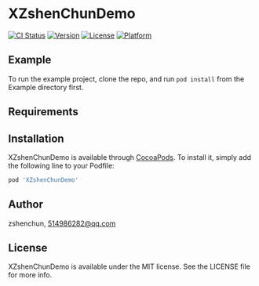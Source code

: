 # XZshenChunDemo

[![CI Status](https://img.shields.io/travis/zshenchun/XZshenChunDemo.svg?style=flat)](https://travis-ci.org/zshenchun/XZshenChunDemo)
[![Version](https://img.shields.io/cocoapods/v/XZshenChunDemo.svg?style=flat)](https://cocoapods.org/pods/XZshenChunDemo)
[![License](https://img.shields.io/cocoapods/l/XZshenChunDemo.svg?style=flat)](https://cocoapods.org/pods/XZshenChunDemo)
[![Platform](https://img.shields.io/cocoapods/p/XZshenChunDemo.svg?style=flat)](https://cocoapods.org/pods/XZshenChunDemo)

## Example

To run the example project, clone the repo, and run `pod install` from the Example directory first.

## Requirements

## Installation

XZshenChunDemo is available through [CocoaPods](https://cocoapods.org). To install
it, simply add the following line to your Podfile:

```ruby
pod 'XZshenChunDemo'
```

## Author

zshenchun, 514986282@qq.com

## License

XZshenChunDemo is available under the MIT license. See the LICENSE file for more info.
